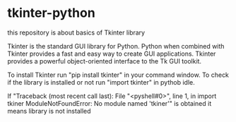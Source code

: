 # tkinter-python
this repository is about basics of Tkinter library 

Tkinter is the standard GUI library for Python.
Python when combined with Tkinter provides a fast and easy way to create GUI applications.
Tkinter provides a powerful object-oriented interface to the Tk GUI toolkit.

To install Tkinter run "pip install tkinter" in your command window.
To check if the library is installed or not run "import tkinter" in pythob idle.

If "Traceback (most recent call last):
  File "<pyshell#0>", line 1, in <module>
    import tkiner
ModuleNotFoundError: No module named 'tkiner'" is obtained it means library is not installed
